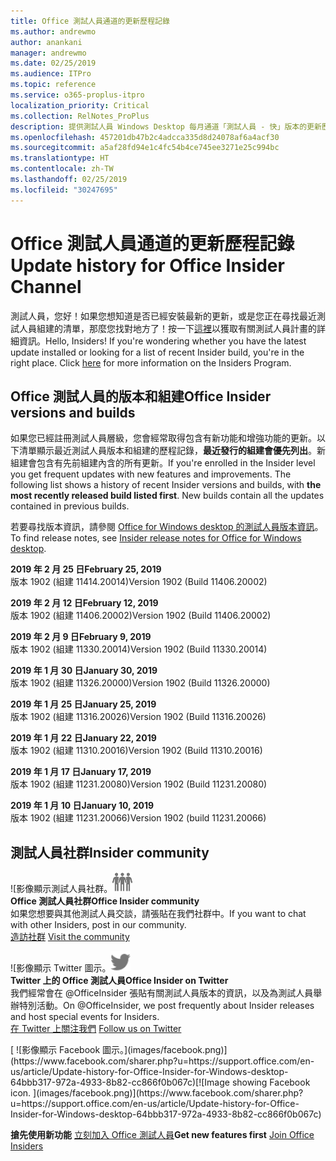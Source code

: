 ```yaml
---
title: Office 測試人員通道的更新歷程記錄
ms.author: andrewmo
author: anankani
manager: andrewmo
ms.date: 02/25/2019
ms.audience: ITPro
ms.topic: reference
ms.service: o365-proplus-itpro
localization_priority: Critical
ms.collection: RelNotes_ProPlus
description: 提供測試人員 Windows Desktop 每月通道「測試人員 - 快」版本的更新歷程記錄
ms.openlocfilehash: 457201db47b2c4adcca335d8d24078af6a4acf30
ms.sourcegitcommit: a5af28fd94e1c4fc54b4ce745ee3271e25c994bc
ms.translationtype: HT
ms.contentlocale: zh-TW
ms.lasthandoff: 02/25/2019
ms.locfileid: "30247695"
---
```

# <a name="update-history-for-office-insider-channel"></a><span data-ttu-id="dca3f-103">Office 測試人員通道的更新歷程記錄</span><span class="sxs-lookup"><span data-stu-id="dca3f-103">Update history for Office Insider Channel</span></span>

<span data-ttu-id="dca3f-p101">測試人員，您好！如果您想知道是否已經安裝最新的更新，或是您正在尋找最近測試人員組建的清單，那麼您找對地方了！按一下[這裡](https://insider.office.com/)以獲取有關測試人員計畫的詳細資訊。</span><span class="sxs-lookup"><span data-stu-id="dca3f-p101">Hello, Insiders! If you're wondering whether you have the latest update installed or looking for a list of recent Insider build, you're in the right place. Click [here](https://insider.office.com/) for more information on the Insiders Program.</span></span>

## <a name="office-insider-versions-and-builds"></a><span data-ttu-id="dca3f-107">Office 測試人員的版本和組建</span><span class="sxs-lookup"><span data-stu-id="dca3f-107">Office Insider versions and builds</span></span>

<span data-ttu-id="dca3f-p102">如果您已經註冊測試人員層級，您會經常取得包含有新功能和增強功能的更新。以下清單顯示最近測試人員版本和組建的歷程記錄，**最近發行的組建會優先列出**。新組建會包含有先前組建內含的所有更新。</span><span class="sxs-lookup"><span data-stu-id="dca3f-p102">If you're enrolled in the Insider level you get frequent updates with new features and improvements. The following list shows a history of recent Insider versions and builds, with **the most recently released build listed first**. New builds contain all the updates contained in previous builds.</span></span> 

<span data-ttu-id="dca3f-111">若要尋找版本資訊，請參閱 [Office for Windows desktop 的測試人員版本資訊](https://support.office.com/zh-TW/article/insider-release-notes-for-office-for-windows-desktop-523b3d33-8f46-4c79-b427-fdcf40c0b433)。</span><span class="sxs-lookup"><span data-stu-id="dca3f-111">To find release notes, see [Insider release notes for Office for Windows desktop](https://support.office.com/zh-TW/article/insider-release-notes-for-office-for-windows-desktop-523b3d33-8f46-4c79-b427-fdcf40c0b433).</span></span>

<span data-ttu-id="dca3f-112">**2019 年 2 月 25 日**</span><span class="sxs-lookup"><span data-stu-id="dca3f-112">**February 25, 2019**</span></span><br/> <span data-ttu-id="dca3f-113">版本 1902 (組建 11414.20014)</span><span class="sxs-lookup"><span data-stu-id="dca3f-113">Version 1902 (Build 11406.20002)</span></span><br/> 

<span data-ttu-id="dca3f-114">**2019 年 2 月 12 日**</span><span class="sxs-lookup"><span data-stu-id="dca3f-114">**February 12, 2019**</span></span><br/> <span data-ttu-id="dca3f-115">版本 1902 (組建 11406.20002)</span><span class="sxs-lookup"><span data-stu-id="dca3f-115">Version 1902 (Build 11406.20002)</span></span><br/> 

<span data-ttu-id="dca3f-116">**2019 年 2 月 9 日**</span><span class="sxs-lookup"><span data-stu-id="dca3f-116">**February 9, 2019**</span></span><br/> <span data-ttu-id="dca3f-117">版本 1902 (組建 11330.20014)</span><span class="sxs-lookup"><span data-stu-id="dca3f-117">Version 1902 (Build 11330.20014)</span></span><br/> 

<span data-ttu-id="dca3f-118">**2019 年 1 月 30 日**</span><span class="sxs-lookup"><span data-stu-id="dca3f-118">**January 30, 2019**</span></span><br/> <span data-ttu-id="dca3f-119">版本 1902 (組建 11326.20000)</span><span class="sxs-lookup"><span data-stu-id="dca3f-119">Version 1902 (Build 11326.20000)</span></span><br/> 

<span data-ttu-id="dca3f-120">**2019 年 1 月 25 日**</span><span class="sxs-lookup"><span data-stu-id="dca3f-120">**January 25, 2019**</span></span><br/> <span data-ttu-id="dca3f-121">版本 1902 (組建 11316.20026)</span><span class="sxs-lookup"><span data-stu-id="dca3f-121">Version 1902 (Build 11316.20026)</span></span><br/> 

<span data-ttu-id="dca3f-122">**2019 年 1 月 22 日**</span><span class="sxs-lookup"><span data-stu-id="dca3f-122">**January 22, 2019**</span></span><br/> <span data-ttu-id="dca3f-123">版本 1902 (組建 11310.20016)</span><span class="sxs-lookup"><span data-stu-id="dca3f-123">Version 1902 (Build 11310.20016)</span></span><br/> 

<span data-ttu-id="dca3f-124">**2019 年 1 月 17 日**</span><span class="sxs-lookup"><span data-stu-id="dca3f-124">**January 17, 2019**</span></span><br/> <span data-ttu-id="dca3f-125">版本 1902 (組建 11231.20080)</span><span class="sxs-lookup"><span data-stu-id="dca3f-125">Version 1902 (Build 11231.20080)</span></span><br/>

<span data-ttu-id="dca3f-126">**2019 年 1 月 10 日**</span><span class="sxs-lookup"><span data-stu-id="dca3f-126">**January 10, 2019**</span></span><br/> <span data-ttu-id="dca3f-127">版本 1902 (組建 11231.20066)</span><span class="sxs-lookup"><span data-stu-id="dca3f-127">Version 1902 (build 11231.20066)</span></span><br/> 


## <a name="insider-community"></a><span data-ttu-id="dca3f-128">測試人員社群</span><span class="sxs-lookup"><span data-stu-id="dca3f-128">Insider community</span></span>

<span data-ttu-id="dca3f-129">![影像顯示測試人員社群。</span><span class="sxs-lookup"><span data-stu-id="dca3f-129">![Image showing insider community.</span></span> ](images/insidercommunity.png) <br/>
<span data-ttu-id="dca3f-130">**Office 測試人員社群**</span><span class="sxs-lookup"><span data-stu-id="dca3f-130">**Office Insider community**</span></span><br/> <span data-ttu-id="dca3f-131">如果您想要與其他測試人員交談，請張貼在我們社群中。</span><span class="sxs-lookup"><span data-stu-id="dca3f-131">If you want to chat with other Insiders, post in our community.</span></span><br/><span data-ttu-id="dca3f-132"> 
[造訪社群](https://go.microsoft.com/fwlink/?linkid=843493)</span><span class="sxs-lookup"><span data-stu-id="dca3f-132"> 
[Visit the community](https://go.microsoft.com/fwlink/?linkid=843493)</span></span><br/> 

<span data-ttu-id="dca3f-133">![影像顯示 Twitter 圖示。</span><span class="sxs-lookup"><span data-stu-id="dca3f-133">![Image showing twitter icon.</span></span> ](images/twitter.png)<br/>
<span data-ttu-id="dca3f-134">**Twitter 上的 Office 測試人員**</span><span class="sxs-lookup"><span data-stu-id="dca3f-134">**Office Insider on Twitter**</span></span><br/> <span data-ttu-id="dca3f-135">我們經常會在 @OfficeInsider 張貼有關測試人員版本的資訊，以及為測試人員舉辦特別活動。</span><span class="sxs-lookup"><span data-stu-id="dca3f-135">On @OfficeInsider, we post frequently about Insider releases and host special events for Insiders.</span></span><br/><span data-ttu-id="dca3f-136"> 
[在 Twitter 上關注我們](https://go.microsoft.com/fwlink/?linkid=717717)</span><span class="sxs-lookup"><span data-stu-id="dca3f-136"> 
[Follow us on Twitter](https://go.microsoft.com/fwlink/?linkid=717717)</span></span><br/> 

<span data-ttu-id="dca3f-137">
  [
  ![影像顯示 Facebook 圖示。](images/facebook.png)](https://www.facebook.com/sharer.php?u=https://support.office.com/en-us/article/Update-history-for-Office-Insider-for-Windows-desktop-64bbb317-972a-4933-8b82-cc866f0b067c)</span><span class="sxs-lookup"><span data-stu-id="dca3f-137">[![Image showing Facebook icon. ](images/facebook.png)](https://www.facebook.com/sharer.php?u=https://support.office.com/en-us/article/Update-history-for-Office-Insider-for-Windows-desktop-64bbb317-972a-4933-8b82-cc866f0b067c)</span></span>


<span data-ttu-id="dca3f-138">**搶先使用新功能**
[立刻加入 Office 測試人員](https://insider.office.com/)</span><span class="sxs-lookup"><span data-stu-id="dca3f-138">**Get new features first**
[Join Office Insiders](https://insider.office.com/)</span></span>